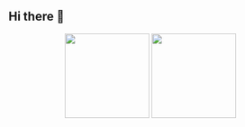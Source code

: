 ## Hi there 👋

<!--
**Imparaloy/Imparaloy** is a ✨ _special_ ✨ repository because its `README.md` (this file) appears on your GitHub profile.

Here are some ideas to get you started:

- 🔭 I’m currently working on ...
- 🌱 I’m currently learning ...
- 👯 I’m looking to collaborate on ...
- 🤔 I’m looking for help with ...
- 💬 Ask me about ...
- 📫 How to reach me: ...
- 😄 Pronouns: ...
- ⚡ Fun fact: ...
-->

<div align="center">

  <img src="https://github-readme-stats.vercel.app/api?username=YOUR_GITHUB_USERNAME&show_icons=true&theme=radical" height="150">

  <img src="https://github-readme-stats.vercel.app/api/top-langs/?username=YOUR_GITHUB_USERNAME&layout=compact&theme=radical" height="150">

</div>


